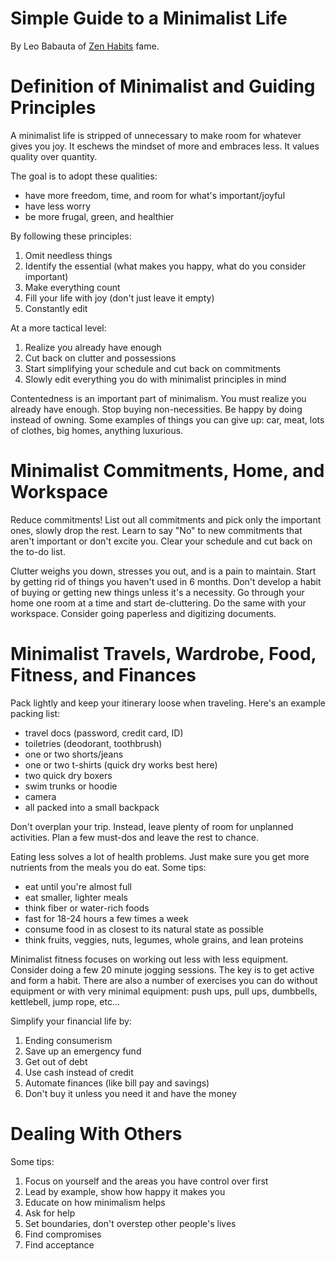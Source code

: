Simple Guide to a Minimalist Life
=================================

By Leo Babauta of [Zen Habits](http://zenhabits.com) fame.

Definition of Minimalist and Guiding Principles
===============================================

A minimalist life is stripped of unnecessary to make room for whatever gives
you joy.  It eschews the mindset of more and embraces less.  It values quality
over quantity.

The goal is to adopt these qualities:

* have more freedom, time, and room for what's important/joyful
* have less worry
* be more frugal, green, and healthier

By following these principles:

1. Omit needless things
2. Identify the essential (what makes you happy, what do you consider important)
3. Make everything count
4. Fill your life with joy (don't just leave it empty)
5. Constantly edit

At a more tactical level:

1. Realize you already have enough
2. Cut back on clutter and possessions
3. Start simplifying your schedule and cut back on commitments
4. Slowly edit everything you do with minimalist principles in mind

Contentedness is an important part of minimalism.  You must realize you already
have enough.  Stop buying non-necessities.  Be happy by doing instead of
owning.  Some examples of things you can give up: car, meat, lots of clothes,
big homes, anything luxurious.

Minimalist Commitments, Home, and Workspace
===========================================

Reduce commitments!  List out all commitments and pick only the important ones,
slowly drop the rest.  Learn to say "No" to new commitments that aren't important
or don't excite you.  Clear your schedule and cut back on the to-do list.

Clutter weighs you down, stresses you out, and is a pain to maintain.  Start by
getting rid of things you haven't used in 6 months.  Don't develop a habit of
buying or getting new things unless it's a necessity.  Go through your home one
room at a time and start de-cluttering.  Do the same with your workspace.
Consider going paperless and digitizing documents.

Minimalist Travels, Wardrobe, Food, Fitness, and Finances
=========================================================

Pack lightly and keep your itinerary loose when traveling.  Here's an example
packing list:

* travel docs (password, credit card, ID)
* toiletries (deodorant, toothbrush)
* one or two shorts/jeans
* one or two t-shirts (quick dry works best here)
* two quick dry boxers
* swim trunks or hoodie
* camera
* all packed into a small backpack

Don't overplan your trip.  Instead, leave plenty of room for unplanned
activities.  Plan a few must-dos and leave the rest to chance.

Eating less solves a lot of health problems.  Just make sure you get more
nutrients from the meals you do eat.  Some tips:

* eat until you're almost full
* eat smaller, lighter meals
* think fiber or water-rich foods
* fast for 18-24 hours a few times a week
* consume food in as closest to its natural state as possible
* think fruits, veggies, nuts, legumes, whole grains, and lean proteins

Minimalist fitness focuses on working out less with less equipment.  Consider
doing a few 20 minute jogging sessions.  The key is to get active and form
a habit.  There are also a number of exercises you can do without equipment or
with very minimal equipment: push ups, pull ups, dumbbells, kettlebell, jump
rope, etc...

Simplify your financial life by:

1. Ending consumerism
2. Save up an emergency fund
3. Get out of debt
4. Use cash instead of credit
5. Automate finances (like bill pay and savings)
6. Don't buy it unless you need it and have the money

Dealing With Others
===================

Some tips:

1. Focus on yourself and the areas you have control over first
2. Lead by example, show how happy it makes you
3. Educate on how minimalism helps
4. Ask for help
5. Set boundaries, don't overstep other people's lives
6. Find compromises
7. Find acceptance
